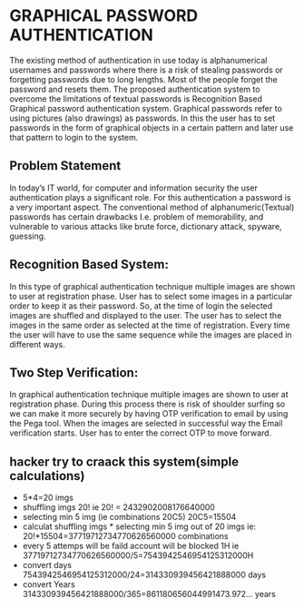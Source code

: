 
# GRAPHICAL PASSWORD AUTHENTICATION 

The existing method of authentication in use today is alphanumerical usernames and passwords where there is a risk of stealing passwords or forgetting passwords due to long lengths. Most of the people forget the password and resets them. The proposed authentication system to overcome the limitations of textual passwords is Recognition Based Graphical password authentication system. Graphical passwords refer to using pictures (also drawings) as passwords. In this the user has to set passwords in the form of graphical objects in a certain pattern and later use that pattern to login to the system.

## Problem Statement

In today’s IT world, for computer and information security the user authentication plays a significant role. For this authentication a password is a very important aspect. The conventional method of alphanumeric(Textual) passwords has certain drawbacks I.e. problem of memorability, and vulnerable to various attacks like brute force, dictionary attack, spyware, guessing.

## Recognition Based System: 

In this type of graphical authentication technique multiple images are shown to user at registration phase. User has to select some images in a particular order to keep it as their password. So, at the time of login the selected images are shuffled and displayed to the user. The user has to select the images in the same order as selected at the time of registration. Every time the user will have to use the same sequence while the images are placed in different ways.

## Two Step Verification:

In graphical authentication technique multiple images are shown to user at registration phase. During this process there is risk of shoulder surfing so we can make it more securely by having OTP verification to email by using the Pega tool. When the images are selected in successful way the Email verification starts. User has to enter the correct OTP to move forward.

## hacker try to craack this system(simple calculations)

- 5*4=20 imgs
- shuffling imgs 20! ie
20! = 2432902008176640000
- selecting min 5 img (ie combinations 20C5)
20C5=15504
- calculat shuffling imgs * selecting min 5 img out of 20 imgs
ie: 20!*15504=37719712734770626560000 combinations
- every 5 attemps will be faild account will be blocked 1H
 ie 37719712734770626560000/5=7543942546954125312000H
- convert days 
7543942546954125312000/24=314330939456421888000 days 
- convert Years 
314330939456421888000/365=861180656044991473.972... years 

